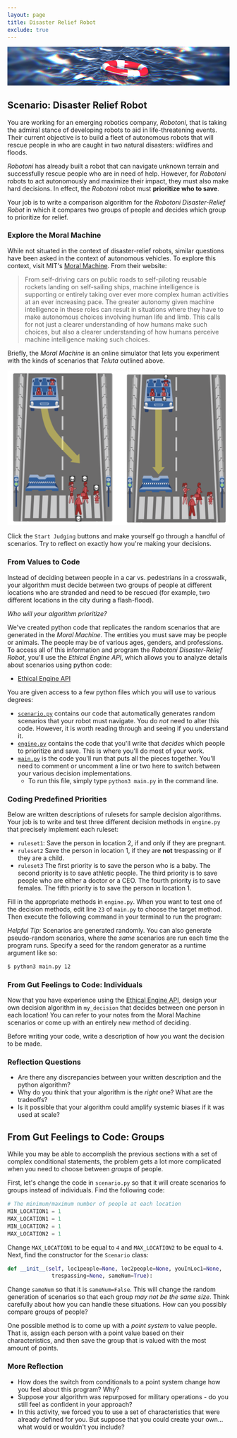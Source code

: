 ```yaml
---
layout: page
title: Disaster Relief Robot
exclude: true
---
```


![rescue](img/rescue.jpg)


## Scenario: Disaster Relief Robot

You are working for an emerging robotics company, _Robotoni_, that is taking the admiral stance of developing robots to aid in life-threatening events. Their current objective is to build a fleet of autonomous robots that will rescue people in who are caught in two natural disasters: wildfires and floods.

_Robotoni_ has already built a robot that can navigate unknown terrain and successfully rescue people who are in need of help. However, for _Robotoni_ robots to act autonomously and maximize their impact, they must also make hard decisions. In effect, the _Robotoni_ robot must **prioritize who to save**.

Your job is to write a comparison algorithm for the _Robotoni Disaster-Relief Robot_ in which it compares two groups of people and decides which group to prioritize for relief.


### Explore the Moral Machine
While not situated in the context of disaster-relief robots, similar questions have been asked in the context of autonomous vehicles. To explore this context, visit MIT's [Moral Machine](http://moralmachine.mit.edu/). From their website:

> From self-driving cars on public roads to self-piloting reusable rockets landing on self-sailing ships, machine intelligence is supporting or entirely taking over ever more complex human activities at an ever increasing pace. The greater autonomy given machine intelligence in these roles can result in situations where they have to make autonomous choices involving human life and limb. This calls for not just a clearer understanding of how humans make such choices, but also a clearer understanding of how humans perceive machine intelligence making such choices.

Briefly, the _Moral Machine_ is an online simulator that lets you experiment with the kinds of scenarios that _Teluta_ outlined above.

![moralmachine](img/moralmachine.png)

Click the `Start Judging` buttons and make yourself go through a handful of scenarios. Try to reflect on exactly how you're making your decisions.

### From Values to Code

Instead of deciding between people in a car vs. pedestrians in a crosswalk, your algorithm must decide between two groups of people at different locations who are stranded and need to be rescued (for example, two different locations in the city during a flash-flood).

_Who will your algorithm prioritize?_

We've created python code that replicates the random scenarios that are generated in the _Moral Machine_. The entities you must save may be people or animals. The people may be of various ages, genders, and professions. To access all of this information and program the _Robotoni Disaster-Relief Robot_, you'll use the _Ethical Engine API_, which allows you to analyze details about scenarios using python code:

- [Ethical Engine API](code/docs.html)

You are given access to a few python files which you will use to various degrees:
- [`scenario.py`](code/scenario.py) contains our code that automatically generates random scenarios that your robot must navigate. You do _not_ need to alter this code. However, it is worth reading through and seeing if you understand it.
- [`engine.py`](code/engine.py) contains the code that you'll write that _decides_ which people to prioritize and save. This is where you'll do most of your work.
- [`main.py`](code/main.py) is the code you'll run that puts all the pieces together. You'll need to comment or uncomment a line or two here to switch between your various decision implementations.
  - To run this file, simply type `python3 main.py` in the command line.


### Coding Predefined Priorities
Below are written descriptions of rulesets for sample decision algorithms. Your job is to write and test three different decision methods in `engine.py` that precisely implement each ruleset:

- `ruleset1`: Save the person in location 2, if and only if they are pregnant.
- `ruleset2` Save the person in location 1, if they are **not** trespassing or if they are a child.
- `ruleset3` The first priority is to save the person who is a baby. The second priority is to save athletic people. The third priority is to save people who are either a doctor or a CEO. The fourth priority is to save females. The fifth priority is to save the person in location 1.

Fill in the appropriate methods in `engine.py`. When you want to test one of the decision methods, edit line `23` of `main.py` to choose the target method. Then execute the following command in your terminal to run the program:

_Helpful Tip:_ Scenarios are generated randomly. You can also generate pseudo-random scenarios, where the _same_ scenarios are run each time the program runs. Specify a seed for the random generator as a runtime argument like so:

```bash
$ python3 main.py 12
```

### From Gut Feelings to Code: Individuals

Now that you have experience using the [Ethical Engine API](code/docs.html), design your own decision algorithm in `my_decision` that decides between one person in each location! You can refer to your notes from the Moral Machine scenarios or come up with an entirely new method of deciding.

Before writing your code, write a description of how you want the decision to be made.

### Reflection Questions
- Are there any discrepancies between your written description and the python algorithm?
- Why do you think that your algorithm is the _right_ one? What are the tradeoffs?
- Is it possible that your algorithm could amplify systemic biases if it was used at scale?

## From Gut Feelings to Code: Groups
While you may be able to accomplish the previous sections with a set of complex conditional statements, the problem gets a lot more complicated when you need to choose between _groups_ of people.

First, let's change the code in `scenario.py` so that it will create scenarios fo groups instead of individuals. Find the following code:

```python
# The minimum/maximum number of people at each location
MIN_LOCATION1 = 1
MAX_LOCATION1 = 1
MIN_LOCATION2 = 1
MAX_LOCATION2 = 1
```
Change `MAX_LOCATION1` to be equal to `4` and `MAX_LOCATION2` to be equal to `4`. Next, find the constructor for the `Scenario` class:

```python
def __init__(self, loc1people=None, loc2people=None, youInLoc1=None,
              trespassing=None, sameNum=True):
```

Change `sameNum` so that it is `sameNum=False`. This will change the random generation of scenarios so that each group _may not be the same size_. Think carefully about how you can handle these situations. How can you possibly compare groups of people?

One possible method is to come up with a _point system_ to value people. That is, assign each person with a point value based on their characteristics, and then save the group that is valued with the most amount of points.

### More Reflection
- How does the switch from conditionals to a point system change how you feel about this program? Why?
- Suppose your algorithm was repurposed for military operations - do you still feel as confident in your approach?
- In this activity, we forced you to use a set of characteristics that were already defined for you. But suppose that you could create your own... what would or wouldn't you include?
